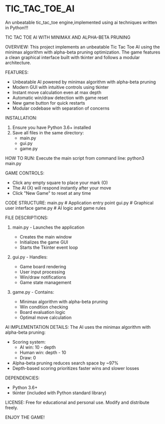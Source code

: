 # TIC_TAC_TOE_AI
An unbeatable tic_tac_toe engine,implemented using ai techniques written in Python!!!

TIC TAC TOE AI WITH MINIMAX AND ALPHA-BETA PRUNING

OVERVIEW:
This project implements an unbeatable Tic Tac Toe AI using the minimax algorithm with alpha-beta pruning optimization. The game features a clean graphical interface built with tkinter and follows a modular architecture.

FEATURES:
- Unbeatable AI powered by minimax algorithm with alpha-beta pruning
- Modern GUI with intuitive controls using tkinter
- Instant move calculation even at max depth
- Automatic win/draw detection with game reset
- New game button for quick restarts
- Modular codebase with separation of concerns

INSTALLATION:
1. Ensure you have Python 3.6+ installed
2. Save all files in the same directory:
   - main.py
   - gui.py
   - game.py

HOW TO RUN:
Execute the main script from command line:
   python3 main.py

GAME CONTROLS:
- Click any empty square to place your mark (O)
- The AI (X) will respond instantly after your move
- Click "New Game" to reset at any time

CODE STRUCTURE:
main.py          # Application entry point
gui.py           # Graphical user interface
game.py          # AI logic and game rules

FILE DESCRIPTIONS:

1. main.py - Launches the application
   - Creates the main window
   - Initializes the game GUI
   - Starts the Tkinter event loop

2. gui.py - Handles:
   - Game board rendering
   - User input processing
   - Win/draw notifications
   - Game state management

3. game.py - Contains:
   - Minimax algorithm with alpha-beta pruning
   - Win condition checking
   - Board evaluation logic
   - Optimal move calculation

AI IMPLEMENTATION DETAILS:
The AI uses the minimax algorithm with alpha-beta pruning:
- Scoring system:
  - AI win: 10 - depth
  - Human win: depth - 10
  - Draw: 0
- Alpha-beta pruning reduces search space by ~97%
- Depth-based scoring prioritizes faster wins and slower losses

DEPENDENCIES:
- Python 3.6+
- tkinter (included with Python standard library)

LICENSE:
Free for educational and personal use. Modify and distribute freely.

ENJOY THE GAME!